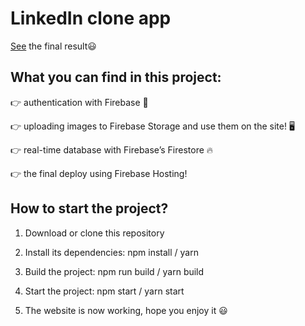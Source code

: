 # LinkedIn clone app

[See]() the final result😃

## What you can find in this project:

👉 authentication with Firebase 🔑

👉 uploading images to Firebase Storage and use them on the site! 🖥️

👉 real-time database with Firebase’s Firestore 🔥

👉 the final deploy using Firebase Hosting!

## How to start the project?

1. Download or clone this repository

2. Install its dependencies: npm install / yarn

3. Build the project: npm run build / yarn build

4. Start the project: npm start / yarn start

5. The website is now working, hope you enjoy it 😃